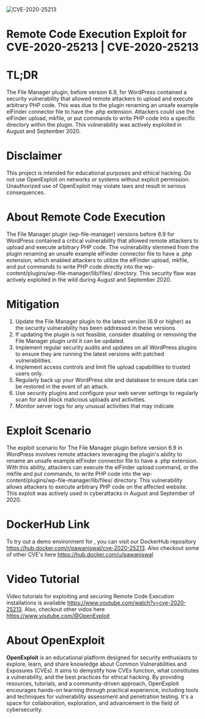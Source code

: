 ![CVE-2020-25213](https://raw.githubusercontent.com/pawanjswal/pawanjswal.github.io/master/cve/cve-2020-25213/assets/thumbnail.jpg)

# Remote Code Execution Exploit for CVE-2020-25213 | CVE-2020-25213

# TL;DR
The File Manager plugin, before version 6.9, for WordPress contained a security vulnerability that allowed remote attackers to upload and execute arbitrary PHP code. This was due to the plugin renaming an unsafe example elFinder connector file to have the .php extension. Attackers could use the elFinder upload, mkfile, or put commands to write PHP code into a specific directory within the plugin. This vulnerability was actively exploited in August and September 2020.

# Disclaimer
This project is intended for educational purposes and ethical hacking. Do not use OpenExploit on networks or systems without explicit permission. Unauthorized use of OpenExploit may violate laws and result in serious consequences.

# About Remote Code Execution
The File Manager plugin (wp-file-manager) versions before 6.9 for WordPress contained a critical vulnerability that allowed remote attackers to upload and execute arbitrary PHP code. The vulnerability stemmed from the plugin renaming an unsafe example elFinder connector file to have a .php extension, which enabled attackers to utilize the elFinder upload, mkfile, and put commands to write PHP code directly into the wp-content/plugins/wp-file-manager/lib/files/ directory. This security flaw was actively exploited in the wild during August and September 2020.

# Mitigation
1. Update the File Manager plugin to the latest version (6.9 or higher) as the security vulnerability has been addressed in these versions.
2. If updating the plugin is not feasible, consider disabling or removing the File Manager plugin until it can be updated.
3. Implement regular security audits and updates on all WordPress plugins to ensure they are running the latest versions with patched vulnerabilities.
4. Implement access controls and limit file upload capabilities to trusted users only.
5. Regularly back up your WordPress site and database to ensure data can be restored in the event of an attack.
6. Use security plugins and configure your web server settings to regularly scan for and block malicious uploads and activities.
7. Monitor server logs for any unusual activities that may indicate

# Exploit Scenario
The exploit scenario for The File Manager plugin before version 6.9 in WordPress involves remote attackers leveraging the plugin's ability to rename an unsafe example elFinder connector file to have a .php extension. With this ability, attackers can execute the elFinder upload command, or the mkfile and put commands, to write PHP code into the wp-content/plugins/wp-file-manager/lib/files/ directory. This vulnerability allows attackers to execute arbitrary PHP code on the affected website. This exploit was actively used in cyberattacks in August and September of 2020.

# DockerHub Link
To try out a demo environment for , you can visit our DockerHub repository https://hub.docker.com/r/pawanjswal/cve-2020-25213. Also checkout some of other CVE's here https://hub.docker.com/u/pawanjswal

# Video Tutorial
Video tutorials for exploiting  and securing Remote Code Execution installations is available https://www.youtube.com/watch?v=cve-2020-25213. Also, checkout other vidos here https://www.youtube.com/@OpenExploit

# About OpenExploit
**OpenExploit** is an educational platform designed for security enthusiasts to explore, learn, and share knowledge about Common Vulnerabilities and Exposures (CVEs). It aims to demystify how CVEs function, what constitutes a vulnerability, and the best practices for ethical hacking. By providing resources, tutorials, and a community-driven approach, OpenExploit encourages hands-on learning through practical experience, including tools and techniques for vulnerability assessment and penetration testing. It's a space for collaboration, exploration, and advancement in the field of cybersecurity.